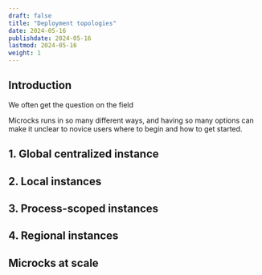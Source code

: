 ```yaml
---
draft: false
title: "Deployment topologies"
date: 2024-05-16
publishdate: 2024-05-16
lastmod: 2024-05-16
weight: 1
---
```


## Introduction

We often get the question on the field 

Microcks runs in so many different ways, and having so many options can make it unclear to novice users where to begin and how to get started.

## 1. Global centralized instance

## 2. Local instances

## 3. Process-scoped instances

## 4. Regional instances

## Microcks at scale
